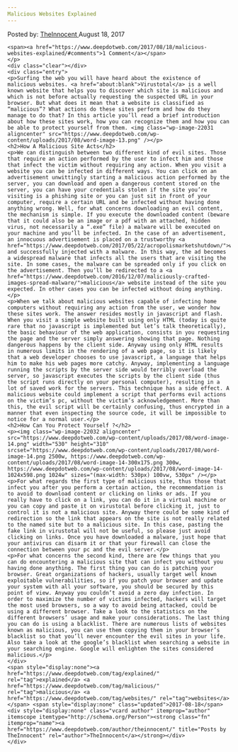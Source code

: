 ```yaml
---
Malicious Websites Explained
---
```

<article class="post-listing post-22025 post type-post status-publish format-standard has-post-thumbnail hentry category-deepdot-news tag-explained tag-malicious tag-websites">
    <div class="post-inner">
    <p class="post-meta">
    <span>Posted by: <a href="https://www.deepdotweb.com/author/theinnocent/" title="">TheInnocent </a></span>
    <span>August 18, 2017</span>
    
    <span><a href="https://www.deepdotweb.com/2017/08/18/malicious-websites-explained/#comments">1 Comment</a></span>
    </p>
    <div class="clear"></div>
    <div class="entry">
    <p>Surfing the web you will have heard about the existence of malicious websites. <a href="about:blank">Virustotal</a> is a well known website that helps you to discover which site is malicious and which is not before actually requesting the suspected URL in your browser. But what does it mean that a website is classified as “malicious”? What actions do these sites perform and how do they manage to do that? In this article you’ll read a brief introduction about how these sites work, how you can recognize them and how you can be able to protect yourself from them. <img class="wp-image-22031 aligncenter" src="https://www.deepdotweb.com/wp-content/uploads/2017/08/word-image-13.png" /></p>
    <h2>How A Malicious Site Acts</h2>
    <p>We can distinguish between two different kind of evil sites. Those that require an action performed by the user to infect him and those that infect the victim without requiring any action. When you visit a website you can be infected in different ways. You can click on an advertisement unwittingly starting a malicious action performed by the server, you can download and open a dangerous content stored on the server, you can have your credentials stolen if the site you’re visiting is a phishing site or you can just sit in front of your computer, require a certain URL and be infected without having done anything wrong. Well, for what concerns downloading an evil content, the mechanism is simple. If you execute the downloaded content (beware that it could also be an image or a pdf with an attached, hidden virus, not necessarily a “.exe” file) a malware will be executed on your machine and you’ll be infected. In the case of an advertisement, an innocuous advertisement is placed on a trustworthy <a href="https://www.deepdotweb.com/2017/05/22/acropolismarketshutdown/">website</a>, and successfully injected with a malware. In this way, the ad becomes a widespread malware that infects all the users that are visiting the site. In some cases, the malware can be spreaded only if you click on the advertisement. Then you’ll be redirected to a <a href="https://www.deepdotweb.com/2016/12/07/maliciously-crafted-images-spread-malware/">malicious</a> website instead of the site you expected. In other cases you can be infected without doing anything.</p>
    <p>When we talk about malicious websites capable of infecting home computers without requiring any action from the user, we wonder how these sites work. The answer resides mostly in javascript and flash. When you visit a simple website built using only HTML (today is quite rare that no javascript is implemented but let’s talk theoretically), the basic behaviour of the web application, consists in you requesting the page and the server simply answering showing that page. Nothing dangerous happens by the client side. Anyway using only HTML results in numerous limits in the rendering of a web page, so it is likely that a web developer chooses to use javascript, a language that helps him to make his web pages more catchy. Anyway, implementing a language running the scripts by the server side would terribly overload the server, so javascript executes the scripts by the client side (thus the script runs directly on your personal computer), resulting in a lot of saved work for the servers. This technique has a side effect. A malicious website could implement a script that performs evil actions on the victim’s pc, without the victim’s acknowledgement. More than this, the evil script will be certainly confusing, thus encrypted in a manner that even inspecting the source code, it will be impossible to notice for a normal user.</p>
    <h2>How Can You Protect Yourself ?</h2>
    <p><img class="wp-image-22032 aligncenter" src="https://www.deepdotweb.com/wp-content/uploads/2017/08/word-image-14.png" width="530" height="310" srcset="https://www.deepdotweb.com/wp-content/uploads/2017/08/word-image-14.png 2500w, https://www.deepdotweb.com/wp-content/uploads/2017/08/word-image-14-300x175.png 300w, https://www.deepdotweb.com/wp-content/uploads/2017/08/word-image-14-1024x598.png 1024w" sizes="(max-width: 530px) 100vw, 530px" /></p>
    <p>For what regards the first type of malicious site, thus those that infect you after you perform a certain action, the recommendation is to avoid to download content or clicking on links or ads. If you really have to click on a link, you can do it in a virtual machine or you can copy and paste it on virustotal before clicking it, just to control it is not a malicious site. Anyway there could be some kind of redirection so the link that appears on the site is not really related to the named site but to a malicious site. In this case, pasting the fake link in virustotal will not be useful, so please just avoid clicking on links. Once you have downloaded a malware, just hope that your antivirus can disarm it or that your firewall can close the connection between your pc and the evil server.</p>
    <p>For what concerns the second kind, there are few things that you can do encountering a malicious site that can infect you without you having done anything. The first thing you can do is patching your browser. Great organizations of hackers, usually target well known exploitable vulnerabilities, so if you patch your browser and update your system with all your software, you should be secured by this point of view. Anyway you couldn’t avoid a zero day infection. In order to maximize the number of victims infected, hackers will target the most used browsers, so a way to avoid being attacked, could be using a different browser. Take a look to the statistics on the different browsers’ usage and make your considerations. The last thing you can do is using a blacklist. There are numerous lists of websites known as malicious, you can use them copying them in your browser’s blacklist so that you’ll never encounter the evil sites in your life. Also take a look at the google’s blacklist when searching a website in your searching engine. Google will enlighten the sites considered malicious.</p>
    </div>
    <span style="display:none"><a href="https://www.deepdotweb.com/tag/explained/" rel="tag">explained</a> <a href="https://www.deepdotweb.com/tag/malicious/" rel="tag">malicious</a> <a href="https://www.deepdotweb.com/tag/websites/" rel="tag">websites</a></span> <span style="display:none" class="updated">2017-08-18</span>
    <div style="display:none" class="vcard author" itemprop="author" itemscope itemtype="http://schema.org/Person"><strong class="fn" itemprop="name"><a href="https://www.deepdotweb.com/author/theinnocent/" title="Posts by TheInnocent" rel="author">TheInnocent</a></strong></div>
    </div>
</article>

